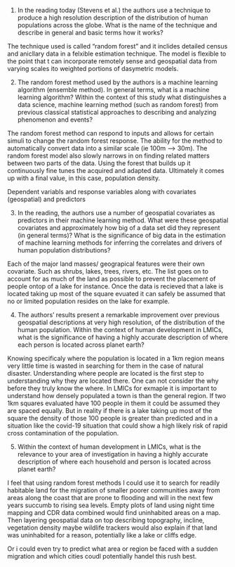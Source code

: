 1) In the reading today (Stevens et al.) the authors use a technique to produce a high resolution description of the distribution of human populations across the globe. What is the name of the technique and describe in general and basic terms how it works?

The technique used is called “random forest” and it inclides detailed census and anicllary data in a felxible estimation technique. The model is flexible to the point that t can incorporate remotely sense and geospatial data from varying scales ito weighted portions of dasymetric models. 

2) The random forest method used by the authors is a machine learning algorithm (ensemble method). In general terms, what is a machine learning algorithm? Within the context of this study what distinguishes a data science, machine learning method (such as random forest) from previous classical statistical approaches to describing and analyzing phenomenon and events?

The random forest method can respond to inputs and allows for certain simuli to change the random forest response. The ability for the method to automatically convert data into a similar scale (ie 100m --> 30m). The random forest model also slowly narrows in on finding related matters between two parts of the data. Using the forest that builds up it continuously fine tunes the acquired and adapted data. Ultimately it comes up with a final value, in this case, population density. 

Dependent variabls and response variables along with covariates (geospatial) and predictors

3) In the reading, the authors use a number of geospatial covariates as predictors in their machine learning method. What were these geospatial covariates and approximately how big of a data set did they represent (in general terms)? What is the significance of big data in the estimation of machine learning methods for inferring the correlates and drivers of human population distributions?

Each of the major land masses/ geograpical features were their own covariate. Such as shrubs, lakes, trees, rivers, etc. The list goes on to account for as much of the land as possible to prevent the placement of people ontop of a lake for instance. Once the data is recieved that a lake is located taking up most of the square evuated it can safely be assumed that no or limited population resides on the lake for example.

4) The authors’ results present a remarkable improvement over previous geospatial descriptions at very high resolution, of the distribution of the human population. Within the context of human development in LMICs, what is the significance of having a highly accurate description of where each person is located across planet earth?

Knowing specificaly where the population is located in a 1km region means very little time is wasted in searching for them in the case of natural disaster. Understanding where people are located is the first step to understanding why they are located there. One can not consider the why before they truly know the where. In LMICs for exmaple it is important to understand how densely populated a town is than the general region. If two 1km squares evaluated have 100 people in them it could be assumed they are spaced equally. But in reality if there is a lake taking up most of the square the density of those 100 people is greater than predicted and in a situation like the covid-19 situation that could show  a high likely risk of rapid cross contamination of the population. 

5) Within the context of human development in LMICs, what is the relevance to your area of investigation in having a highly accurate description of where each household and person is located across planet earth?

I feel that using random forest methods I could use it to search for readily habitable land for the migration of smaller poorer communities away from areas along the coast that are prone to flooding and will in the next few years succumb to rising sea levels. Empty plots of land using night time mapping and CDR data combined would find uninhabited areas on a map. Then layering geospatial data on top describing topography, incline, vegetation density maybe wildlife trackers would also explain if that land was uninhabited for a reason, potentially like a lake or cliffs edge. 

Or i could even try to predict what area or region be faced with a sudden migration and which cities coudl potentially handel this rush best. 
